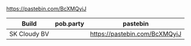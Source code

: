 https://pastebin.com/BcXMQyiJ


Build | pob.party | pastebin
--- | --- | ---
SK Cloudy BV |  | https://pastebin.com/BcXMQyiJ
